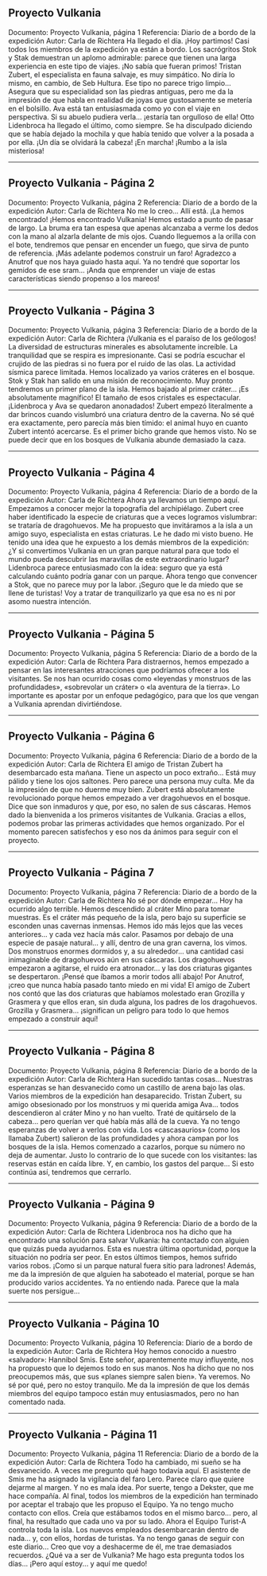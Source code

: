 ## Proyecto Vulkania
Documento: Proyecto Vulkania, página 1
Referencia: Diario de a bordo de la expedición
Autor: Carla de Richtera
Ha llegado el día. ¡Hoy partimos!
Casi todos los miembros de la expedición ya están a bordo. Los sacrógritos Stok y Stak demuestran un aplomo admirable: parece que tienen una larga experiencia en este tipo de viajes. ¡No sabía que fueran primos!
Tristan Zubert, el especialista en fauna salvaje, es muy simpático. No diría lo mismo, en cambio, de Seb Hultura. Ese tipo no parece trigo limpio... Asegura que su especialidad son las piedras antiguas, pero me da la impresión de que habla en realidad de joyas que gustosamente se metería en el bolsillo.
Ava está tan entusiasmada como yo con el viaje en perspectiva. Si su abuelo pudiera verla... ¡estaría tan orgulloso de ella!
Otto Lidenbroca ha llegado el último, como siempre. Se ha disculpado diciendo que se había dejado la mochila y que había tenido que volver a la posada a por ella. ¡Un día se olvidará la cabeza!
¡En marcha! ¡Rumbo a la isla misteriosa!
***

## Proyecto Vulkania - Página 2
Documento: Proyecto Vulkania, página 2
Referencia: Diario de a bordo de la expedición
Autor: Carla de Richtera
No me lo creo... Allí está. ¡La hemos encontrado! ¡Hemos encontrado Vulkania!
Hemos estado a punto de pasar de largo. La bruma era tan espesa que apenas alcanzaba a verme los dedos con la mano al alzarla delante de mis ojos. Cuando lleguemos a la orilla con el bote, tendremos que pensar en encender un fuego, que sirva de punto de referencia. ¡Más adelante podemos construir un faro!
Agradezco a Anutrof que nos haya guiado hasta aquí. Ya no tendré que soportar los gemidos de ese sram... ¡Anda que emprender un viaje de estas características siendo propenso a los mareos!
***

## Proyecto Vulkania - Página 3
Documento: Proyecto Vulkania, página 3
Referencia: Diario de a bordo de la expedición
Autor: Carla de Richtera
¡Vulkania es el paraíso de los geólogos! La diversidad de estructuras minerales es absolutamente increíble. La tranquilidad que se respira es impresionante. Casi se podría escuchar el crujido de las piedras si no fuera por el ruido de las olas.
La actividad sísmica parece limitada. Hemos localizado ya varios cráteres en el bosque. Stok y Stak han salido en una misión de reconocimiento. Muy pronto tendremos un primer plano de la isla.
Hemos bajado al primer cráter... ¡Es absolutamente magnífico! El tamaño de esos cristales es espectacular. ¡Lidenbroca y Ava se quedaron anonadados!
Zubert empezó literalmente a dar brincos cuando vislumbró una criatura dentro de la caverna. No sé qué era exactamente, pero parecía más bien tímido: el animal huyo en cuanto Zubert intentó acercarse. Es el primer bicho grande que hemos visto. No se puede decir que en los bosques de Vulkania abunde demasiado la caza.
***

## Proyecto Vulkania - Página 4
Documento: Proyecto Vulkania, página 4
Referencia: Diario de a bordo de la expedición
Autor: Carla de Richtera
Ahora ya llevamos un tiempo aquí. Empezamos a conocer mejor la topografía del archipiélago.
Zubert cree haber identificado la especie de criaturas que a veces logramos vislumbrar: se trataría de dragohuevos. Me ha propuesto que invitáramos a la isla a un amigo suyo, especialista en estas criaturas. Le he dado mi visto bueno.
He tenido una idea que he expuesto a los demás miembros de la expedición: ¿Y si convertimos Vulkania en un gran parque natural para que todo el mundo pueda descubrir las maravillas de este extraordinario lugar? Lidenbroca parece entusiasmado con la idea: seguro que ya está calculando cuánto podría ganar con un parque. Ahora tengo que convencer a Stok, que no parece muy por la labor. ¡Seguro que le da miedo que se llene de turistas! Voy a tratar de tranquilizarlo ya que esa no es ni por asomo nuestra intención.
***

## Proyecto Vulkania - Página 5
Documento: Proyecto Vulkania, página 5
Referencia: Diario de a bordo de la expedición
Autor: Carla de Richtera
Para distraernos, hemos empezado a pensar en las interesantes atracciones que podríamos ofrecer a los visitantes. Se nos han ocurrido cosas como «leyendas y monstruos de las profundidades», «sobrevolar un cráter» o «la aventura de la tierra». Lo importante es apostar por un enfoque pedagógico, para que los que vengan a Vulkania aprendan divirtiéndose.
***

## Proyecto Vulkania - Página 6
Documento: Proyecto Vulkania, página 6
Referencia: Diario de a bordo de la expedición
Autor: Carla de Richtera
El amigo de Tristan Zubert ha desembarcado esta mañana. Tiene un aspecto un poco extraño... Está muy pálido y tiene los ojos saltones. Pero parece una persona muy culta. Me da la impresión de que no duerme muy bien.
Zubert está absolutamente revolucionado porque hemos empezado a ver dragohuevos en el bosque. Dice que son inmaduros y que, por eso, no salen de sus cáscaras.
Hemos dado la bienvenida a los primeros visitantes de Vulkania. Gracias a ellos, podemos probar las primeras actividades que hemos organizado. Por el momento parecen satisfechos y eso nos da ánimos para seguir con el proyecto.
***

## Proyecto Vulkania - Página 7
Documento: Proyecto Vulkania, página 7
Referencia: Diario de a bordo de la expedición
Autor: Carla de Richtera
No sé por dónde empezar... Hoy ha ocurrido algo terrible.
Hemos descendido al cráter Mino para tomar muestras. Es el cráter más pequeño de la isla, pero bajo su superficie se esconden unas cavernas inmensas. Hemos ido más lejos que las veces anteriores... y cada vez hacía más calor. Pasamos por debajo de una especie de pasaje natural... y allí, dentro de una gran caverna, los vimos. Dos monstruos enormes dormidos y, a su alrededor... una cantidad casi inimaginable de dragohuevos aún en sus cáscaras. Los dragohuevos empezaron a agitarse, el ruido era atronador... y las dos criaturas gigantes se despertaron.
¡Pensé que íbamos a morir todos allí abajo! Por Anutrof, ¡creo que nunca había pasado tanto miedo en mi vida!
El amigo de Zubert nos contó que las dos criaturas que habíamos molestado eran Grozilla y Grasmera y que ellos eran, sin duda alguna, los padres de los dragohuevos.
Grozilla y Grasmera... ¡significan un peligro para todo lo que hemos empezado a construir aquí!
***

## Proyecto Vulkania - Página 8
Documento: Proyecto Vulkania, página 8
Referencia: Diario de a bordo de la expedición
Autor: Carla de Richtera
Han sucedido tantas cosas... Nuestras esperanzas se han desvanecido como un castillo de arena bajo las olas.
Varios miembros de la expedición han desaparecido. Tristan Zubert, su amigo obsesionado por los monstruos y mi querida amiga Ava... todos descendieron al cráter Mino y no han vuelto. Traté de quitárselo de la cabeza... pero querían ver qué había más allá de la cueva. Ya no tengo esperanzas de volver a verlos con vida.
Los «cascasaurios» (como los llamaba Zubert) salieron de las profundidades y ahora campan por los bosques de la isla. Hemos comenzado a cazarlos, porque su número no deja de aumentar.
Justo lo contrario de lo que sucede con los visitantes: las reservas están en caída libre. Y, en cambio, los gastos del parque... Si esto continúa así, tendremos que cerrarlo.
***

## Proyecto Vulkania - Página 9
Documento: Proyecto Vulkania, página 9
Referencia: Diario de a bordo de la expedición
Autor: Carla de Richtera
Lidenbroca nos ha dicho que ha encontrado una solución para salvar Vulkania: ha contactado con alguien que quizás pueda ayudarnos.
Esta es nuestra última oportunidad, porque la situación no podría ser peor. En estos últimos tiempos, hemos sufrido varios robos. ¡Como si un parque natural fuera sitio para ladrones! Además, me da la impresión de que alguien ha saboteado el material, porque se han producido varios accidentes. Ya no entiendo nada. Parece que la mala suerte nos persigue...
***

## Proyecto Vulkania - Página 10
Documento: Proyecto Vulkania, página 10
Referencia: Diario de a bordo de la expedición
Autor: Carla de Richtera
Hoy hemos conocido a nuestro «salvador»: Hannibol Smis. Este señor, aparentemente muy influyente, nos ha propuesto que lo dejemos todo en sus manos. Nos ha dicho que no nos preocupemos más, que sus «planes siempre salen bien». Ya veremos. No sé por qué, pero no estoy tranquilo. Me da la impresión de que los demás miembros del equipo tampoco están muy entusiasmados, pero no han comentado nada.
***

## Proyecto Vulkania - Página 11
Documento: Proyecto Vulkania, página 11
Referencia: Diario de a bordo de la expedición
Autor: Carla de Richtera
Todo ha cambiado, mi sueño se ha desvanecido.
A veces me pregunto qué hago todavía aquí. El asistente de Smis me ha asignado la vigilancia del faro Lero. Parece claro que quiere dejarme al margen. Y no es mala idea. Por suerte, tengo a Dekster, que me hace compañía.
Al final, todos los miembros de la expedición han terminado por aceptar el trabajo que les propuso el Equipo. Ya no tengo mucho contacto con ellos. Creía que estábamos todos en el mismo barco... pero, al final, ha resultado que cada uno va por su lado.
Ahora el Equipo Turist-A controla toda la isla. Los nuevos empleados desembarcarán dentro de nada... y, con ellos, hordas de turistas.
Ya no tengo ganas de seguir con este diario... Creo que voy a deshacerme de él, me trae demasiados recuerdos.
¿Qué va a ser de Vulkania? Me hago esta pregunta todos los días... ¡Pero aquí estoy... y aquí me quedo!
